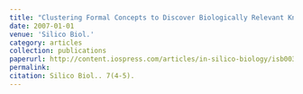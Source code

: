 ```yaml
---
title: "Clustering Formal Concepts to Discover Biologically Relevant Knowledge from Gene Expression Data"
date: 2007-01-01
venue: 'Silico Biol.'
category: articles
collection: publications
paperurl: http://content.iospress.com/articles/in-silico-biology/isb00321
permalink: 
citation: Silico Biol.. 7(4-5).
---
```

